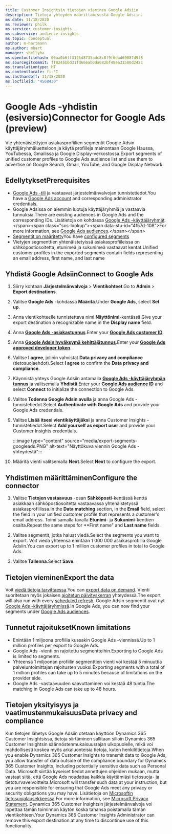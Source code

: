 ```yaml
---
title: Customer Insightsin tietojen vieminen Google Adsiin
description: Tietoja yhteyden määrittämisestä Google Adsiin.
ms.date: 11/18/2020
ms.reviewer: philk
ms.service: customer-insights
ms.subservice: audience-insights
ms.topic: conceptual
author: m-hartmann
ms.author: mhart
manager: shellyha
ms.openlocfilehash: 06aa0b6ff3125d8735adc8c8f9f6dad69087d9f8
ms.sourcegitcommit: ff824bbbd31fd666ab0da682bf48ea31580d242c
ms.translationtype: HT
ms.contentlocale: fi-FI
ms.lasthandoff: 11/18/2020
ms.locfileid: "4568430"
---
```

# <a name="connector-for-google-ads-preview"></a><span data-ttu-id="4f57d-103">Google Ads -yhdistin (esiversio)</span><span class="sxs-lookup"><span data-stu-id="4f57d-103">Connector for Google Ads (preview)</span></span>

<span data-ttu-id="4f57d-104">Vie yhtenäistettyjen asiakasprofiilien segmentit Google Adsin käyttäjäryhmäluetteloon ja käytä profiileja mainontaan Google Haussa, YouTubessa, Gmailissa ja Google Display-verkostossa.</span><span class="sxs-lookup"><span data-stu-id="4f57d-104">Export segments of unified customer profiles to Google Ads audience list and use them to advertise on Google Search, Gmail, YouTube, and Google Display Network.</span></span> 

## <a name="prerequisites"></a><span data-ttu-id="4f57d-105">Edellytykset</span><span class="sxs-lookup"><span data-stu-id="4f57d-105">Prerequisites</span></span>

-   <span data-ttu-id="4f57d-106">[Google Ads -tili](https://ads.google.com/) ja vastaavat järjestelmänvalvojan tunnistetiedot.</span><span class="sxs-lookup"><span data-stu-id="4f57d-106">You have a [Google Ads account](https://ads.google.com/) and corresponding administrator credentials.</span></span>
-   <span data-ttu-id="4f57d-107">Google Adsissa on aiemmin luotuja käyttäjäryhmiä ja vastaavia tunnuksia.</span><span class="sxs-lookup"><span data-stu-id="4f57d-107">There are existing audiences in Google Ads and the corresponding IDs.</span></span> <span data-ttu-id="4f57d-108">Lisätietoja on kohdassa [Google Ads -käyttäjäryhmät](https://support.google.com/google-ads/answer/7558048?hl=en#:~:text=Audience%20lists%20is%20a%20section,Display%20Network%20through%20remarketing%20campaigns.).</span><span class="sxs-lookup"><span data-stu-id="4f57d-108">For more information, see [Google Ads audiences](https://support.google.com/google-ads/answer/7558048?hl=en#:~:text=Audience%20lists%20is%20a%20section,Display%20Network%20through%20remarketing%20campaigns.).</span></span>
-   <span data-ttu-id="4f57d-109">[Segmentit on määritetty](segments.md)</span><span class="sxs-lookup"><span data-stu-id="4f57d-109">You have [configured segments](segments.md)</span></span>
-   <span data-ttu-id="4f57d-110">Vietyjen segmenttien yhtenäistetyissä asiakasprofiileissa on sähköpostiosoitetta, etunimeä ja sukunimeä vastaavat kentät.</span><span class="sxs-lookup"><span data-stu-id="4f57d-110">Unified customer profiles in the exported segments contain fields representing an email address, first name, and last name</span></span>

## <a name="connect-to-google-ads"></a><span data-ttu-id="4f57d-111">Yhdistä Google Adsiin</span><span class="sxs-lookup"><span data-stu-id="4f57d-111">Connect to Google Ads</span></span>

1. <span data-ttu-id="4f57d-112">Siirry kohtaan **Järjestelmänvalvoja** > **Vientikohteet**.</span><span class="sxs-lookup"><span data-stu-id="4f57d-112">Go to **Admin** > **Export destinations**.</span></span>

1. <span data-ttu-id="4f57d-113">Valitse **Google Ads** -kohdassa **Määritä**.</span><span class="sxs-lookup"><span data-stu-id="4f57d-113">Under **Google Ads**, select **Set up**.</span></span>

1. <span data-ttu-id="4f57d-114">Anna vientikohteelle tunnistettava nimi **Näyttönimi**-kentässä.</span><span class="sxs-lookup"><span data-stu-id="4f57d-114">Give your export destination a recognizable name in the **Display name** field.</span></span>

1. <span data-ttu-id="4f57d-115">Anna **[Google Ads -asiakastunnus](https://support.google.com/google-ads/answer/1704344)**.</span><span class="sxs-lookup"><span data-stu-id="4f57d-115">Enter your **[Google Ads customer ID](https://support.google.com/google-ads/answer/1704344)**.</span></span>

1. <span data-ttu-id="4f57d-116">Anna **[Google Adsin hyväksymä kehittäjätunnus](https://developers.google.com/google-ads/api/docs/first-call/dev-token)**.</span><span class="sxs-lookup"><span data-stu-id="4f57d-116">Enter your **[Google Ads approved developer token](https://developers.google.com/google-ads/api/docs/first-call/dev-token)**.</span></span>

1. <span data-ttu-id="4f57d-117">Valitse **I agree**, jolloin vahvistat **Data privacy and compliance** (tietosuojaehdot).</span><span class="sxs-lookup"><span data-stu-id="4f57d-117">Select **I agree** to confirm the **Data privacy and compliance**.</span></span>

1. <span data-ttu-id="4f57d-118">Käynnistä yhteys Google Adsiin antamalla **[Google Ads -käyttäjäryhmän tunnus](https://support.google.com/google-ads/answer/7558048?hl=en#:~:text=Audience%20lists%20is%20a%20section,Display%20Network%20through%20remarketing%20campaigns.)** ja valitsemalla **Yhdistä**.</span><span class="sxs-lookup"><span data-stu-id="4f57d-118">Enter your **[Google Ads audience ID](https://support.google.com/google-ads/answer/7558048?hl=en#:~:text=Audience%20lists%20is%20a%20section,Display%20Network%20through%20remarketing%20campaigns.)** and select **Connect** to initialize the connection to Google Ads.</span></span>

1. <span data-ttu-id="4f57d-119">Valitse **Todenna Google Adsin avulla** ja anna Google Ads -tunnistetiedot.</span><span class="sxs-lookup"><span data-stu-id="4f57d-119">Select **Authenticate with Google Ads** and provide your Google Ads credentials.</span></span>

1. <span data-ttu-id="4f57d-120">Valitse **Lisää itsesi vientikäyttäjäksi** ja anna Customer Insights -tunnistetiedot.</span><span class="sxs-lookup"><span data-stu-id="4f57d-120">Select **Add yourself as export user** and provide your Customer Insights credentials.</span></span>

   :::image type="content" source="media/export-segments-googleads.PNG" alt-text="Näyttökuva viennin Google Ads -yhteydestä":::

1. <span data-ttu-id="4f57d-122">Määritä vienti valitsemalla **Next**.</span><span class="sxs-lookup"><span data-stu-id="4f57d-122">Select **Next** to configure the export.</span></span>

## <a name="configure-the-connector"></a><span data-ttu-id="4f57d-123">Yhdistimen määrittäminen</span><span class="sxs-lookup"><span data-stu-id="4f57d-123">Configure the connector</span></span>

1. <span data-ttu-id="4f57d-124">Valitse **Tietojen vastaavuus** -osan **Sähköposti**-kentässä kenttä asiakkaan sähköpostiosoitetta vastaavassa yhtenäistetyssä asiakasprofiilissa.</span><span class="sxs-lookup"><span data-stu-id="4f57d-124">In the **Data matching** section, in the **Email** field, select the field in your unified customer profile that represents a customer's email address.</span></span> <span data-ttu-id="4f57d-125">Toimi samalla tavalla **Etunimi**- ja **Sukunimi**-kenttien osalta.</span><span class="sxs-lookup"><span data-stu-id="4f57d-125">Repeat the same steps for \*\*First name" and **Last name** fields.</span></span>

1. <span data-ttu-id="4f57d-126">Valitse segmentit, jotka haluat viedä.</span><span class="sxs-lookup"><span data-stu-id="4f57d-126">Select the segments you want to export.</span></span> <span data-ttu-id="4f57d-127">Voit viedä yhteensä enintään 1 000 000 asiakasprofiilia Google Adsiin.</span><span class="sxs-lookup"><span data-stu-id="4f57d-127">You can export up to 1 million customer profiles in total to Google Ads.</span></span>

1. <span data-ttu-id="4f57d-128">Valitse **Tallenna**.</span><span class="sxs-lookup"><span data-stu-id="4f57d-128">Select **Save**.</span></span>

## <a name="export-the-data"></a><span data-ttu-id="4f57d-129">Tietojen vieminen</span><span class="sxs-lookup"><span data-stu-id="4f57d-129">Export the data</span></span>

<span data-ttu-id="4f57d-130">Voit [viedä tietoja tarvittaessa](export-destinations.md).</span><span class="sxs-lookup"><span data-stu-id="4f57d-130">You can [export data on demand](export-destinations.md).</span></span> <span data-ttu-id="4f57d-131">Vienti suoritetaan myös jokaisen [ajoitetun päivityskerran](system.md#schedule-tab) yhteydessä.</span><span class="sxs-lookup"><span data-stu-id="4f57d-131">The export will also run with every [scheduled refresh](system.md#schedule-tab).</span></span> <span data-ttu-id="4f57d-132">Google Adsin segmentit ovat nyt [Google Ads -käyttäjäryhmissä](https://support.google.com/google-ads/answer/7558048?hl=en/).</span><span class="sxs-lookup"><span data-stu-id="4f57d-132">In Google Ads, you can now find your segments under [Google Ads audiences](https://support.google.com/google-ads/answer/7558048?hl=en/).</span></span>

## <a name="known-limitations"></a><span data-ttu-id="4f57d-133">Tunnetut rajoitukset</span><span class="sxs-lookup"><span data-stu-id="4f57d-133">Known limitations</span></span>

- <span data-ttu-id="4f57d-134">Enintään 1 miljoona profiilia kussakin Google Ads -viennissä.</span><span class="sxs-lookup"><span data-stu-id="4f57d-134">Up to 1 million profiles per export to Google Ads.</span></span>
- <span data-ttu-id="4f57d-135">Google Ads -vienti on rajoitettu segmentteihin.</span><span class="sxs-lookup"><span data-stu-id="4f57d-135">Exporting to Google Ads is limited to segments.</span></span>
- <span data-ttu-id="4f57d-136">Yhteensä 1 miljoonan profiilin segmenttien vienti voi kestää 5 minuuttia palveluntoimittajan rajoitusten vuoksi.</span><span class="sxs-lookup"><span data-stu-id="4f57d-136">Exporting segments with a total of 1 million profiles can take up to 5 minutes because of limitations on the provider side.</span></span> 
- <span data-ttu-id="4f57d-137">Google Ads -vastaavuuden saavuttaminen voi kestää 48 tuntia.</span><span class="sxs-lookup"><span data-stu-id="4f57d-137">The matching in Google Ads can take up to 48 hours.</span></span>

## <a name="data-privacy-and-compliance"></a><span data-ttu-id="4f57d-138">Tietojen yksityisyys ja vaatimustenmukaisuus</span><span class="sxs-lookup"><span data-stu-id="4f57d-138">Data privacy and compliance</span></span>

<span data-ttu-id="4f57d-139">Kun tietojen lähetys Google Adsiin otetaan käyttöön Dynamics 365 Customer Insightsissa, tietoja siirtäminen sallitaan silloin Dynamics 365 Customer Insightsin säännöstenmukaisuusrajan ulkopuolelle, mikä voi mahdollisesti koskea myös arkaluonteisia tietoja, kuten henkilötietoja.</span><span class="sxs-lookup"><span data-stu-id="4f57d-139">When you enable Dynamics 365 Customer Insights to transmit data to Google Ads, you allow transfer of data outside of the compliance boundary for Dynamics 365 Customer Insights, including potentially sensitive data such as Personal Data.</span></span> <span data-ttu-id="4f57d-140">Microsoft siirtää kyseiset tiedot annettujen ohjeiden mukaan, mutta vastaat siitä, että Google Ads noudattaa kaikkia käyttämiäsi tietosuoja- ja tietoturvavelvoitteita.</span><span class="sxs-lookup"><span data-stu-id="4f57d-140">Microsoft will transfer such data at your instruction, but you are responsible for ensuring that Google Ads meet any privacy or security obligations you may have.</span></span> <span data-ttu-id="4f57d-141">Lisätietoja on [Microsoftin tietosuojalausekkeessa](https://go.microsoft.com/fwlink/?linkid=396732).</span><span class="sxs-lookup"><span data-stu-id="4f57d-141">For more information, see [Microsoft Privacy Statement](https://go.microsoft.com/fwlink/?linkid=396732).</span></span>
<span data-ttu-id="4f57d-142">Dynamics 365 Customer Insightsin järjestelmänvalvoja voi lopettaa tämän toiminnon käytön koska tahansa poistamalla tämän vientikohteen.</span><span class="sxs-lookup"><span data-stu-id="4f57d-142">Your Dynamics 365 Customer Insights Administrator can remove this export destination at any time to discontinue use of this functionality.</span></span>
